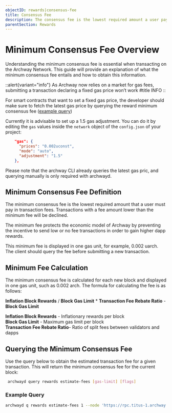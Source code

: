```yaml
---
objectID: rewards|consensus-fee
title: Consensus Fee
description: The consensus fee is the lowest required amount a user pays in transaction fees.
parentSection: Rewards
---
```


# Minimum Consensus Fee Overview

Understanding the minimum consensus fee is essential when transacting on the Archway Network. This guide will provide an explanation of what the minimum consensus fee entails and how to obtain this information.


::alert{variant="info"}
As Archway now relies on a market for gas fees, submitting a transaction declaring a fixed gas price won’t work
#title
INFO
::


For smart contracts that want to set a fixed gas price, the developer should make sure to fetch the latest gas price by querying the reward minimum consensus fee ([example query](#example-query))


Currently it is advisable to set up a 1.5 gas adjustment. You can do it by editing the `gas` values inside the `network` object of the `config.json` of your project:

```json
    "gas": {
      "prices": "0.002uconst",
      "mode": "auto",
      "adjustment": "1.5"
    },
```

Please note that the archway CLI already queries the latest gas pric, and querying manually is only required with archwayd.

## Minimum Consensus Fee Definition

The minimum consensus fee is the lowest required amount that a user must pay in transaction fees. Transactions with a fee amount lower than the minimum fee will be declined.

The minimum fee protects the economic model of Archway by preventing the incentive to send low or no fee transactions in order to gain higher dapp rewards.

This minimum fee is displayed in one gas unit, for example, 0.002 uarch. The client should query the fee before submitting a new transaction.

## Minimum Fee Calculation

The minimum consensus fee is calculated for each new block and displayed in one gas unit, such as 0.002 arch. The formula for calculating the fee is as follows:

**Inflation Block Rewards** / **Block Gas Limit** \* **Transaction Fee Rebate Ratio** - **Block Gas Limit**

**Inflation Block Rewards** - Inflationary rewards per block <br />
**Block Gas Limit** - Maximum gas limit per block <br />
**Transaction Fee Rebate Ratio**- Ratio of split fees between validators and dapps

## Querying the Minimum Consensus Fee

Use the query below to obtain the estimated transaction fee for a given transaction. This will return the minimum consensus fee for the current block:

```bash 
 archwayd query rewards estimate-fees [gas-limit] [flags]
```

### Example Query

```bash
archwayd q rewards estimate-fees 1 --node 'https://rpc.titus-1.archway.tech:443' --output json | jq -r '.gas_unit_price | (.amount + .denom)'
```
